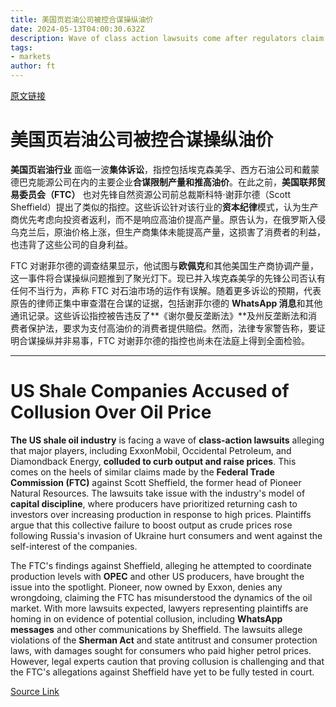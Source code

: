 ```yaml
---
title: 美国页岩油公司被控合谋操纵油价
date: 2024-05-13T04:00:30.632Z
description: Wave of class action lawsuits come after regulators claim the industry conspired to curb production
tags: 
- markets
author: ft
---
```


[原文链接](https://ft.com/content/f69b4f30-ebb3-4308-aa49-b07fb8dc1dcd)

# 美国页岩油公司被控合谋操纵油价 

**美国页岩油行业** 面临一波**集体诉讼**，指控包括埃克森美孚、西方石油公司和戴蒙德巴克能源公司在内的主要企业**合谋限制产量和推高油价**。在此之前，**美国联邦贸易委员会（FTC）** 也对先锋自然资源公司前总裁斯科特·谢菲尔德（Scott Sheffield）提出了类似的指控。这些诉讼针对该行业的**资本纪律**模式，认为生产商优先考虑向投资者返利，而不是响应高油价提高产量。原告认为，在俄罗斯入侵乌克兰后，原油价格上涨，但生产商集体未能提高产量，这损害了消费者的利益，也违背了这些公司的自身利益。 

FTC 对谢菲尔德的调查结果显示，他试图与**欧佩克**和其他美国生产商协调产量，这一事件将合谋操纵问题推到了聚光灯下。现已并入埃克森美孚的先锋公司否认有任何不当行为，声称 FTC 对石油市场的运作有误解。随着更多诉讼的预期，代表原告的律师正集中审查潜在合谋的证据，包括谢菲尔德的 **WhatsApp 消息**和其他通讯记录。这些诉讼指控被告违反了**《谢尔曼反垄断法》**及州反垄断法和消费者保护法，要求为支付高油价的消费者提供赔偿。然而，法律专家警告称，要证明合谋操纵并非易事，FTC 对谢菲尔德的指控也尚未在法庭上得到全面检验。

---

# US Shale Companies Accused of Collusion Over Oil Price

**The US shale oil industry** is facing a wave of **class-action lawsuits** alleging that major players, including ExxonMobil, Occidental Petroleum, and Diamondback Energy, **colluded to curb output and raise prices**. This comes on the heels of similar claims made by the **Federal Trade Commission (FTC)** against Scott Sheffield, the former head of Pioneer Natural Resources. The lawsuits take issue with the industry's model of **capital discipline**, where producers have prioritized returning cash to investors over increasing production in response to high prices. Plaintiffs argue that this collective failure to boost output as crude prices rose following Russia's invasion of Ukraine hurt consumers and went against the self-interest of the companies. 

The FTC's findings against Sheffield, alleging he attempted to coordinate production levels with **OPEC** and other US producers, have brought the issue into the spotlight. Pioneer, now owned by Exxon, denies any wrongdoing, claiming the FTC has misunderstood the dynamics of the oil market. With more lawsuits expected, lawyers representing plaintiffs are homing in on evidence of potential collusion, including **WhatsApp messages** and other communications by Sheffield. The lawsuits allege violations of the **Sherman Act** and state antitrust and consumer protection laws, with damages sought for consumers who paid higher petrol prices. However, legal experts caution that proving collusion is challenging and that the FTC's allegations against Sheffield have yet to be fully tested in court.

[Source Link](https://ft.com/content/f69b4f30-ebb3-4308-aa49-b07fb8dc1dcd)

